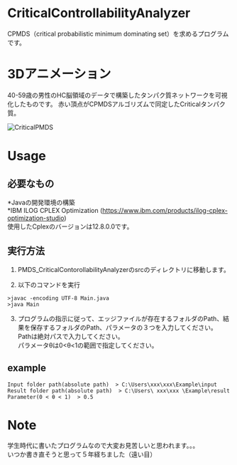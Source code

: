 # CriticalControllabilityAnalyzer

CPMDS（critical probabilistic minimum dominating set）を求めるプログラムです。

# 3Dアニメーション
40-59歳の男性のHC脳領域のデータで構築したタンパク質ネットワークを可視化したものです。
赤い頂点がCPMDSアルゴリズムで同定したCriticalタンパク質。

![CriticalPMDS](https://user-images.githubusercontent.com/104329344/233333508-6fc1d7e6-79fe-4d91-940d-6fcc29d7358f.gif)


# Usage
## 必要なもの
*Javaの開発環境の構築<br>
*IBM ILOG CPLEX Optimization (https://www.ibm.com/products/ilog-cplex-optimization-studio)<br>
使用したCplexのバージョンは12.8.0.0です。<br>

## 実行方法
1.	PMDS_CriticalContorollabilityAnalyzerのsrcのディレクトリに移動します。

2.	以下のコマンドを実行
```
>javac -encoding UTF-8 Main.java
>java Main
```

3.	プログラムの指示に従って、エッジファイルが存在するフォルダのPath、結果を保存するフォルダのPath、パラメータの３つを入力してください。<br>
Pathは絶対パスで入力してください。<br>パラメータθは0<θ<1の範囲で指定してください。
## example
```
Input folder path(absolute path)  > C:\Users\xxx\xxx\Example\input
Result folder path(absolute path)  > C:\Users\ xxx\xxx \Example\result
Parameter(0 < θ < 1)  > 0.5
```


# Note

学生時代に書いたプログラムなので大変お見苦しいと思われます。。。<br>
いつか書き直そうと思って５年経ちました（遠い目）


